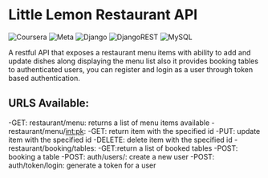 # Little Lemon Restaurant API
![Coursera](https://img.shields.io/badge/Coursera-%230056D2.svg?style=for-the-badge&logo=Coursera&logoColor=white)
![Meta](https://img.shields.io/badge/Meta-0668E1?style=flat&logo=meta&logoColor=white)
![Django](https://img.shields.io/badge/Django-092e20?style=flat&logo=django&logoColor=white)
![DjangoREST](https://img.shields.io/badge/DJANGO-REST-ff1709?style=for-the-badge&logo=django&logoColor=white&color=ff1709&labelColor=gray)
![MySQL](https://img.shields.io/badge/mysql-%2300f.svg?style=for-the-badge&logo=mysql&logoColor=white)


A restful API that exposes a restaurant menu items with ability to add and update dishes along displaying the menu list also it provides booking tables 
to authenticated  users, you can register and login as a user through token based authentication.
## URLS Available:
-GET: restaurant/menu: returns a list of menu items available
-restaurant/menu/<int:pk>:
  -GET: return item with the specified id
  -PUT: update item with the specified id
  -DELETE: delete item with the specified id
 -restaurant/booking/tables:
  -GET:return a list of booked tables
  -POST: booking a table
 -POST: auth/users/: create a new user
 -POST: auth/token/login: generate a token for a user

